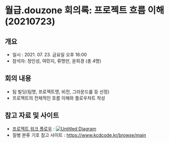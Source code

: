 # 월급.douzone 회의록: 프로젝트 흐름 이해 (20210723)

## 개요
- 일시 : 2021. 07. 23. 금요일 오후 16:00
- 참석자: 정인성, 여민지, 류명만, 윤희경 (총 4명)

## 회의 내용
- 팀 빌딩(팀명, 프로젝트명, 비전, 그라운드룰 등 선정)
- 프로젝트의 전체적인 흐름 이해와 플로우차트 작성

## 참고 자료 및 사이트
- [프로젝트 워크 플로우](https://github.com/salary-douzone/document/blob/master/refer-materials/20210723_FlowChart.pdf) : [![Untitled Diagram](https://user-images.githubusercontent.com/46592018/127029969-94f6e467-9a52-46e9-aa00-ddd3c0a7f728.png)](https://github.com/salary-douzone/document/blob/master/refer-materials/20210723_FlowChart.pdf)
- 질병 분류 기호 참고 사이트 : https://www.kcdcode.kr/browse/main